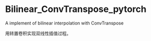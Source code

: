 # Bilinear_ConvTranspose_pytorch
A implement of bilinear interpolation  with ConvTranspose

用转置卷积实现双线性插值过程。
